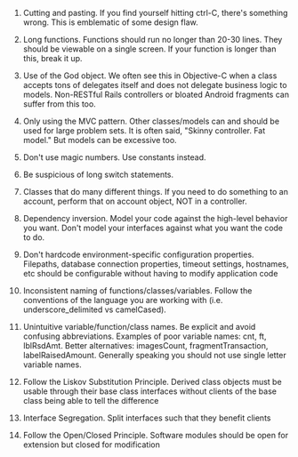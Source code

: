 1)	Cutting and pasting. If you find yourself hitting ctrl-C, there's something wrong. This is emblematic of some design flaw. 

2)	Long functions. Functions should run no longer than 20-30 lines. They should be viewable on a single screen. If your function is longer than this, break it up.

3)	Use of the God object. We often see this in Objective-C when a class accepts tons of delegates itself and does not delegate business logic to models. Non-RESTful Rails controllers or bloated Android fragments can suffer from this too. 

4)	Only using the MVC pattern. Other classes/models can and should be used for large problem sets. It is often said, "Skinny controller. Fat model." But models can be excessive too.

5)	Don't use magic numbers. Use constants instead. 

6)	Be suspicious of long switch statements. 

7)	Classes that do many different things. If you need to do something to an account, perform that on account object, NOT in a controller. 

8)	Dependency inversion. Model your code against the high-level behavior you want. Don't model your interfaces against what you want the code to do. 

9)	Don't hardcode environment-specific configuration properties. Filepaths, database connection properties, timeout settings, hostnames, etc should be configurable without having to modify application code

10)	Inconsistent naming of functions/classes/variables. Follow the conventions of the language you are working with (i.e. underscore_delimited vs camelCased).

11)	Unintuitive variable/function/class names. Be explicit and avoid confusing abbreviations. Examples of poor variable names: cnt, ft, lblRsdAmt. Better alternatives: imagesCount, fragmentTransaction, labelRaisedAmount. Generally speaking you should not use single letter variable names.

12)	Follow the Liskov Substitution Principle. Derived class objects must be usable through their base class interfaces without clients of the base class being able to tell the difference 

13)	Interface Segregation. Split interfaces such that they benefit clients 

14)	Follow the Open/Closed Principle. Software modules should be open for extension but closed for modification 

